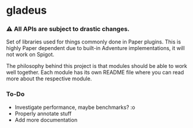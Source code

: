 # gladeus

### ⚠ All APIs are subject to drastic changes.

Set of libraries used for things commonly done in Paper plugins. This is highly Paper dependent due to built-in Adventure implementations, it will not work on Spigot.

The philosophy behind this project is that modules should be able to work well together. 
Each module has its own README file where you can read more about the respective module. 

### To-Do
- Investigate performance, maybe benchmarks? :o
- Properly annotate stuff
- Add more documentation